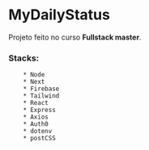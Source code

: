 # MyDailyStatus
Projeto feito no curso **Fullstack master**.



### Stacks: 
        * Node 
        * Next 
        * Firebase 
        * Tailwind 
        * React 
        * Express 
        * Axios
        * Auth0
        * dotenv
        * postCSS
        
        
        
